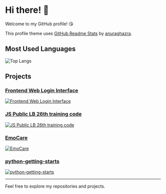 # Hi there!  👋

Welcome to my GitHub profile! 😘 

This profile theme uses [GitHub Readme Stats](https://github.com/anuraghazra/github-readme-stats) by [anuraghazra](https://github.com/anuraghazra).

## Most Used Languages

![Top Langs](https://github-readme-stats.vercel.app/api/top-langs/?username=chronoscop&langs_count=8)
## Projects

### [Frontend Web Login Interface](https://github.com/chronoscop/Frontend-Web-Login-Interface)
[![Frontend Web Login Interface](https://github-readme-stats.vercel.app/api/pin/?username=chronoscop&repo=Frontend-Web-Login-Interface)](https://github.com/chronoscop/Frontend-Web-Login-Interface)

### [JS Public LB 26th training code](https://github.com/chronoscop/JS-Public-LB-26th-training-code)
[![JS Public LB 26th training code](https://github-readme-stats.vercel.app/api/pin/?username=chronoscop&repo=JS-Public-LB-26th-training-code)](https://github.com/chronoscop/JS-Public-LB-26th-training-code)

### [EmoCare](https://github.com/chronoscop/EmoCare)
[![EmoCare](https://github-readme-stats.vercel.app/api/pin/?username=chronoscop&repo=EmoCare)](https://github.com/chronoscop/EmoCare)

### [python-getting-starts](https://github.com/chronoscop/python-getting-starts)

[![python-getting-starts](https://github-readme-stats.vercel.app/api/pin/?username=chronoscop&repo=python-getting-starts)](https://github.com/chronoscop/python-getting-starts)

-------

Feel free to explore my repositories and projects. 




